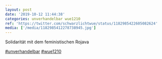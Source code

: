 ```yaml
---
layout: post
date: '2019-10-12 11:44:38'
categories: unverhandelbar wue1210
ref: 'https://twitter.com/schwarzlichtwue/status/1182985422605082624'
media: ['/media/1182985412278738945.jpg']
---
```

Solidarität mit dem feministischen Rojava

[#unverhandelbar](/t/unverhandelbar) [#wue1210](/t/wue1210) 